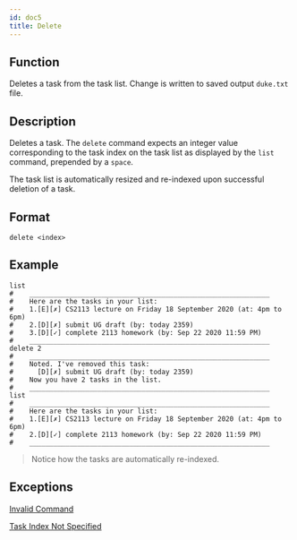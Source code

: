 ```yaml
---
id: doc5
title: Delete
---
```


## Function

Deletes a task from the task list. Change is written to saved output `duke.txt` file. 

## Description

Deletes a task. The `delete` command expects an integer value corresponding to the task index on the task list as
 displayed by the `list` command, prepended by a `space`.
 
The task list is automatically resized and re-indexed upon successful deletion of a task.
  
## Format

```
delete <index>
```

## Example

```
list
#    ____________________________________________________________
#    Here are the tasks in your list:
#    1.[E][✗] CS2113 lecture on Friday 18 September 2020 (at: 4pm to 6pm)
#    2.[D][✗] submit UG draft (by: today 2359)
#    3.[D][✓] complete 2113 homework (by: Sep 22 2020 11:59 PM)
#    ____________________________________________________________
delete 2
#    ____________________________________________________________
#    Noted. I've removed this task:
#      [D][✗] submit UG draft (by: today 2359)
#    Now you have 2 tasks in the list.
#    ____________________________________________________________
list
#    ____________________________________________________________
#    Here are the tasks in your list:
#    1.[E][✗] CS2113 lecture on Friday 18 September 2020 (at: 4pm to 6pm)
#    2.[D][✓] complete 2113 homework (by: Sep 22 2020 11:59 PM)
#    ____________________________________________________________
```

> Notice how the tasks are automatically re-indexed.

## Exceptions

[Invalid Command](doc10.md)

[Task Index Not Specified](doc12.md)